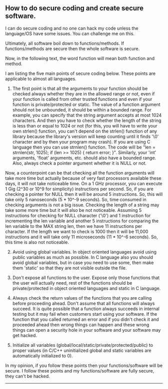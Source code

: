 
**How to do secure coding and create secure software.**
----

I can do secure coding and no one can hack my code unless the language/OS have
some issues. You can challenge me on this.

Ultimately, all software boil down to functions/methods. If functions/methods
are secure then the whole software is secure.

Now, in the following text, the word function will mean both function and
method.

I am listing the five main points of secure coding below. These points are
applicable to almost all languages.

1. The first point is that all the arguments to your function should be checked
always whether they are in the allowed range or not, even if your function is
called from other trusted functions and even if your function is
private/protected or static. The value of a function argument should not be
unbounded, it should be within a bounded range. For example, you can specify
that the string argument accepts at most 1024 characters. And then you have to
check whether the length of the string is less than or equal to 1024 or not
(for this, you will have to write your own strlen() function, you can't depend
on the strlen() function of any library because the library's version will keep
counting until it finds '\0' character and by then your program may crash).
If you are using C language then you can use strnlen() function. The code will
be "len = strnlen(str, 1025); if (len >= 1025) { return error; }". Similarly,
your 'int' arguments, 'float' arguments, etc. should also have a bounded range.
Also, always check a pointer argument whether it is NULL or not.

Now, a counterpoint can be that checking all the function arguments will
take more time but actually because of very fast processors available these
days, it will not take noticeable time. On a 1 GHz processor, you can execute
1 Gig (2^30 or 10^9 for simplicity) instructions per second. So, if you are
checking a pointer for NULL then it will be around 5 instructions. So, this
will take only 5 nanoseconds (5 * 10^-9 seconds). So, time consumed in checking
arguments is not a big issue. Checking the length of a string may take some more
time but it will also be not noticeable. Assuming 5 instructions for checking
for NULL character ('\0') and 1 instruction for incrementing the len variable
and another 5 instructions for comparing the len variable to the MAX string len,
then we have 11 instructions per character. If the length we want to check is
1000 then it will be 11,000 instructions and it will take only 11 microseconds
(11 * 10^-6 seconds). So, this time is also not noticeable.

2. Avoid using global variables. In object oriented languages avoid using public
variables as much as possible. In C language also you should avoid global
variables, but in case you need to use some, then make them 'static' so that
they are not visible outside the file.

3. Don't expose all functions to the user. Expose only those functions that the
user will actually need, rest of the functions should be private/protected in
object oriented languages and static in C language.

4. Always check the return values of the functions that you are calling before
proceeding ahead. Don't assume that all functions will always succeed.  It is
quite possible that a function always succeeds in internal testing but it may
fail when customers start using your software. If the function that you called
returned an error and if you didn't check it and proceeded ahead then wrong
things can happen and these wrong things can open a security hole in your
software and your software may get hacked.

5. Initialize all variables (global/local/static/private/protected/public) to
   proper values (in C/C++ uninitialized global and static variables are
   automatically initialized to 0).

In my opinion, if you follow these points then your functions/software will be
secure. I follow these points and my functions/software are fully secure, they
can't be hacked.

----
